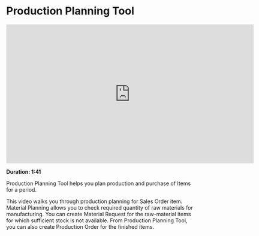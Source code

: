 # Production Planning Tool

<iframe width="660" height="371" src="https://www.youtube.com/embed/WGGSID4FTBU" frameborder="0" allowfullscreen></iframe>

**Duration: 1:41**

Production Planning Tool helps you plan production and purchase of Items for a period.

This video walks you through production planning for Sales Order item. Material Planning allows you to check required quantity of raw materials for manufacturing. You can create Material Request for the raw-material items for which sufficient stock is not available. From Production Planning Tool, you can also create Production Order for the finished items.

